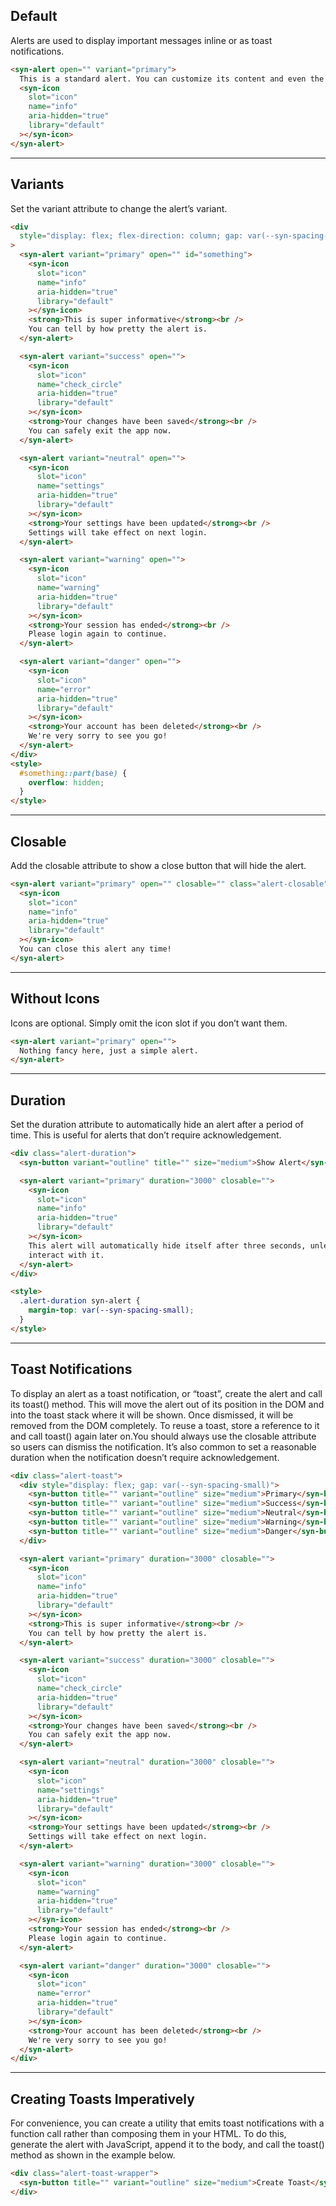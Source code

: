## Default

Alerts are used to display important messages inline or as toast notifications.

```html
<syn-alert open="" variant="primary">
  This is a standard alert. You can customize its content and even the icon.
  <syn-icon
    slot="icon"
    name="info"
    aria-hidden="true"
    library="default"
  ></syn-icon>
</syn-alert>
```

---

## Variants

Set the variant attribute to change the alert’s variant.

```html
<div
  style="display: flex; flex-direction: column; gap: var(--syn-spacing-medium)"
>
  <syn-alert variant="primary" open="" id="something">
    <syn-icon
      slot="icon"
      name="info"
      aria-hidden="true"
      library="default"
    ></syn-icon>
    <strong>This is super informative</strong><br />
    You can tell by how pretty the alert is.
  </syn-alert>

  <syn-alert variant="success" open="">
    <syn-icon
      slot="icon"
      name="check_circle"
      aria-hidden="true"
      library="default"
    ></syn-icon>
    <strong>Your changes have been saved</strong><br />
    You can safely exit the app now.
  </syn-alert>

  <syn-alert variant="neutral" open="">
    <syn-icon
      slot="icon"
      name="settings"
      aria-hidden="true"
      library="default"
    ></syn-icon>
    <strong>Your settings have been updated</strong><br />
    Settings will take effect on next login.
  </syn-alert>

  <syn-alert variant="warning" open="">
    <syn-icon
      slot="icon"
      name="warning"
      aria-hidden="true"
      library="default"
    ></syn-icon>
    <strong>Your session has ended</strong><br />
    Please login again to continue.
  </syn-alert>

  <syn-alert variant="danger" open="">
    <syn-icon
      slot="icon"
      name="error"
      aria-hidden="true"
      library="default"
    ></syn-icon>
    <strong>Your account has been deleted</strong><br />
    We're very sorry to see you go!
  </syn-alert>
</div>
<style>
  #something::part(base) {
    overflow: hidden;
  }
</style>
```

---

## Closable

Add the closable attribute to show a close button that will hide the alert.

```html
<syn-alert variant="primary" open="" closable="" class="alert-closable">
  <syn-icon
    slot="icon"
    name="info"
    aria-hidden="true"
    library="default"
  ></syn-icon>
  You can close this alert any time!
</syn-alert>
```

---

## Without Icons

Icons are optional. Simply omit the icon slot if you don’t want them.

```html
<syn-alert variant="primary" open="">
  Nothing fancy here, just a simple alert.
</syn-alert>
```

---

## Duration

Set the duration attribute to automatically hide an alert after a period of time. This is useful for alerts that don’t require acknowledgement.

```html
<div class="alert-duration">
  <syn-button variant="outline" title="" size="medium">Show Alert</syn-button>

  <syn-alert variant="primary" duration="3000" closable="">
    <syn-icon
      slot="icon"
      name="info"
      aria-hidden="true"
      library="default"
    ></syn-icon>
    This alert will automatically hide itself after three seconds, unless you
    interact with it.
  </syn-alert>
</div>

<style>
  .alert-duration syn-alert {
    margin-top: var(--syn-spacing-small);
  }
</style>
```

---

## Toast Notifications

To display an alert as a toast notification, or “toast”, create the alert and call its toast() method. This will move the alert out of its position in the DOM and into the toast stack where it will be shown. Once dismissed, it will be removed from the DOM completely. To reuse a toast, store a reference to it and call toast() again later on.You should always use the closable attribute so users can dismiss the notification. It’s also common to set a reasonable duration when the notification doesn’t require acknowledgement.

```html
<div class="alert-toast">
  <div style="display: flex; gap: var(--syn-spacing-small)">
    <syn-button title="" variant="outline" size="medium">Primary</syn-button>
    <syn-button title="" variant="outline" size="medium">Success</syn-button>
    <syn-button title="" variant="outline" size="medium">Neutral</syn-button>
    <syn-button title="" variant="outline" size="medium">Warning</syn-button>
    <syn-button title="" variant="outline" size="medium">Danger</syn-button>
  </div>

  <syn-alert variant="primary" duration="3000" closable="">
    <syn-icon
      slot="icon"
      name="info"
      aria-hidden="true"
      library="default"
    ></syn-icon>
    <strong>This is super informative</strong><br />
    You can tell by how pretty the alert is.
  </syn-alert>

  <syn-alert variant="success" duration="3000" closable="">
    <syn-icon
      slot="icon"
      name="check_circle"
      aria-hidden="true"
      library="default"
    ></syn-icon>
    <strong>Your changes have been saved</strong><br />
    You can safely exit the app now.
  </syn-alert>

  <syn-alert variant="neutral" duration="3000" closable="">
    <syn-icon
      slot="icon"
      name="settings"
      aria-hidden="true"
      library="default"
    ></syn-icon>
    <strong>Your settings have been updated</strong><br />
    Settings will take effect on next login.
  </syn-alert>

  <syn-alert variant="warning" duration="3000" closable="">
    <syn-icon
      slot="icon"
      name="warning"
      aria-hidden="true"
      library="default"
    ></syn-icon>
    <strong>Your session has ended</strong><br />
    Please login again to continue.
  </syn-alert>

  <syn-alert variant="danger" duration="3000" closable="">
    <syn-icon
      slot="icon"
      name="error"
      aria-hidden="true"
      library="default"
    ></syn-icon>
    <strong>Your account has been deleted</strong><br />
    We're very sorry to see you go!
  </syn-alert>
</div>
```

---

## Creating Toasts Imperatively

For convenience, you can create a utility that emits toast notifications with a function call rather than composing them in your HTML. To do this, generate the alert with JavaScript, append it to the body, and call the toast() method as shown in the example below.

```html
<div class="alert-toast-wrapper">
  <syn-button title="" variant="outline" size="medium">Create Toast</syn-button>
</div>
```
